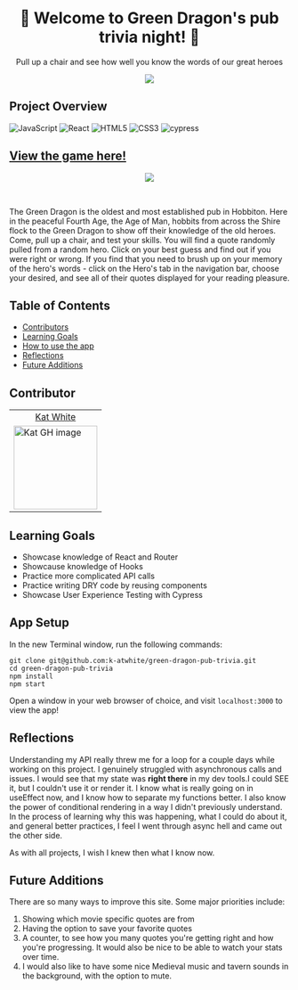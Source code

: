 <h1 align="center"> 🐉 Welcome to Green Dragon's pub trivia night! 🐉 </h1>

<p align="center">Pull up a chair and see how well you know the words of our great heroes</p>

<p align="center"><img src="https://user-images.githubusercontent.com/49215782/128087755-4f08df58-4236-40fa-97c1-f439c8ad10cb.png"></p>


## Project Overview

  ![JavaScript](https://img.shields.io/badge/javascript-%23323330.svg?style=for-the-badge&logo=javascript&logoColor=%23F7DF1E)
  ![React](https://img.shields.io/badge/react-%2320232a.svg?style=for-the-badge&logo=react&logoColor=%2361DAFB)
  ![HTML5](https://img.shields.io/badge/html5-%23E34F26.svg?style=for-the-badge&logo=html5&logoColor=white)
  ![CSS3](https://img.shields.io/badge/css3-%231572B6.svg?style=for-the-badge&logo=css3&logoColor=white)
  ![cypress](https://img.shields.io/badge/-cypress-%23E5E5E5?style=for-the-badge&logo=cypress&logoColor=058a5e)
  
  

## [View the game here!](https://green-dragon-pub-trivia.herokuapp.com/trivia)
<p align="center"><img src=https://media.giphy.com/media/ytLsgypRyRZkbMHxxD/giphy.gif ></p>

<!-- <p align="center"><img src=RESPONSIVE
 ></p> -->

<br>

The Green Dragon is the oldest and most established pub in Hobbiton. Here in the peaceful Fourth Age, the Age of Man, hobbits from across the Shire flock to the Green Dragon to show off their knowledge of the old heroes. Come, pull up a chair, and test your skills. You will find a quote randomly pulled from a random hero. Click on your best guess and find out if you were right or wrong. If you find that you need to brush up on your memory of the hero's words - click on the Hero's tab in the navigation bar, choose your desired, and see all of their quotes displayed for your reading pleasure.

 
## Table of Contents

- [Contributors](https://github.com/k-atwhite/green-dragon-pub-trivia/blob/main/README.md#contributor)
- [Learning Goals](https://github.com/k-atwhite/green-dragon-pub-trivia/blob/main/README.md#learning-goals)
- [How to use the app](https://github.com/k-atwhite/green-dragon-pub-trivia/blob/main/README.md#app-setup)
- [Reflections](https://github.com/k-atwhite/green-dragon-pub-trivia/blob/main/README.md#reflections)
- [Future Additions](https://github.com/k-atwhite/green-dragon-pub-trivia/blob/main/README.md#future-additions--reflections)
 
## Contributor
<table>
  <tr>
    <td align="center"> <a href="https://github.com/k-atwhite">Kat White</td>
  </tr>
    <td><img src="https://avatars.githubusercontent.com/u/49215782?v=4" alt="Kat GH image" width="150" height="auto" /></td>
</table>

## Learning Goals

- Showcase knowledge of React and Router
- Showcause knowledge of Hooks
- Practice more complicated API calls
- Practice writing DRY code by reusing components
- Showcase User Experience Testing with Cypress


## App Setup

In the new Terminal window, run the following commands:


`git clone git@github.com:k-atwhite/green-dragon-pub-trivia.git`  
`cd green-dragon-pub-trivia`  
`npm install`  
`npm start`  

Open a window in your web browser of choice, and visit `localhost:3000` to view the app!

## Reflections
Understanding my API really threw me for a loop for a couple days while working on this project. I genuinely struggled with asynchronous calls and issues. I would see that my state was **right there** in my dev tools.I could SEE it, but I couldn't use it or render it. I know what is really going on in useEffect now, and I know how to separate my functions better. I also know the power of conditional rendering in a way I didn't previously understand. In the process of learning why this was happening, what I could do about it, and general better practices, I feel I went through async hell and came out the other side.

As with all projects, I wish I knew then what I know now.

## Future Additions

There are so many ways to improve this site. Some major priorities include:

1. Showing which movie specific quotes are from
2. Having the option to save your favorite quotes
3. A counter, to see how you many quotes you're getting right and how you're progressing. It would also be nice to be able to watch your stats over time.
4. I would also like to have some nice Medieval music and tavern sounds in the background, with the option to mute. 
